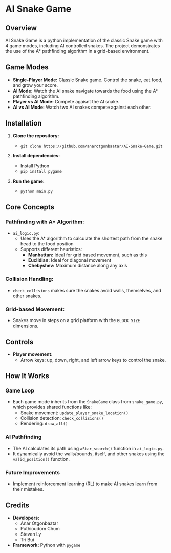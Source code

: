 # AI Snake Game

## Overview

AI Snake Game is a python implementation of the classic Snake game with 4 game modes, including AI controlled snakes. The project demonstrates the use of the A\* pathfinding algorithm in a grid-based environment.

## Game Modes

- **Single-Player Mode:** Classic Snake game. Control the snake, eat food, and grow your score.
- **AI Mode:** Watch the AI snake navigate towards the food using the A\* pathfinding algorithm.
- **Player vs AI Mode:** Compete agaisnt the AI snake.
- **AI vs AI Mode:** Watch two AI snakes compete against each other.

## Installation

1. **Clone the repository:**

   - `git clone https://github.com/anarotgonbaatar/AI-Snake-Game.git`

2. **Install dependencies:**

   - Install Python
   - `pip install pygame`

3. **Run the game:**

   - `python main.py`

## Core Concepts

### Pathfinding with A\* Algorithm:

- `ai_logic.py`:
  - Uses the A\* algorithm to calculate the shortest path from the snake head to the food position
  - Supports different heuristics:
    - **Manhattan:** Ideal for grid based movement, such as this
    - **Euclidian:** Ideal for diagonal movement
    - **Chebyshev:** Maximum distance along any axis

### Collision Handling:

- `check_collisions` makes sure the snakes avoid walls, themselves, and other snakes.

### Grid-based Movement:

- Snakes move in steps on a grid platform with the `BLOCK_SIZE` dimensions.

## Controls

- **Player movement:**
  - Arrow keys: up, down, right, and left arrow keys to control the snake.

## How It Works

### Game Loop

- Each game mode inherits from the `SnakeGame` class from `snake_game.py`, which provides shared functions like:
  - Snake movement: `update_player_snake_location()`
  - Collision detection: `check_collisions()`
  - Rendering: `draw_all()`

### AI Pathfinding

- The AI calculates its path using `aStar_search()` function in `ai_logic.py`.
- It dynamically avoid the walls/bounds, itself, and other snakes using the `valid_position()` function.

### Future Improvements

- Implement reinforcement learning (RL) to make AI snakes learn from their mistakes.

## Credits

- **Developers:**
  - Anar Otgonbaatar
  - Puthioudom Chum
  - Steven Ly
  - Tri Bui
- **Framework:** Python with `pygame`
